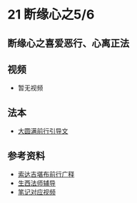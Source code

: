 # 21 断缘心之5/6 

## 断缘心之喜爱恶行、心离正法

## 视频

- 暂无视频

## 法本
- [大圆满前行引导文](/books/dymqx#p117)

## 参考资料

- [索达吉堪布前行广释](/refs/qxgs/qxgs-03xm#5喜爱恶行)
- [生西法师辅导](/refs/qxgs/fudao/qxgsfd-03xm#p1494)
- [笔记对应视频](/playlist?urls=https://box.hdcxb.net/d/慧灯禅修/007-大圆满前行广释/007-前行广释视频/《大圆满前行》讲解第23课.mp4^35:30.4,48:43.8@《前行广释》23课（喜爱恶行、心离正法）|https://box.hdcxb.net/d/慧灯禅修/前行辅导-智诚堪布/前行第02册22-44/大圆满前行第23课2015年06月07日.m4a^@《前行广释》22课辅导（喜爱恶行、心离正法）)